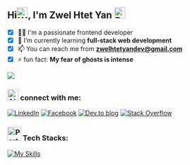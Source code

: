## Hi<img src="https://raw.githubusercontent.com/Tarikul-Islam-Anik/Animated-Fluent-Emojis/master/Emojis/Hand%20gestures/Waving%20Hand.png" alt="Waving Hand" width="25" height="25" />, I'm Zwel Htet Yan <img src="https://raw.githubusercontent.com/Tarikul-Islam-Anik/Animated-Fluent-Emojis/master/Emojis/Animals/Bear.png" alt="Bear" width="25" height="25" />

- [x] 👨‍💻 I'm a passionate frontend developer
- [x] 🌱 I’m currently learning **full-stack web development**
- [x] 📫 You can reach me from **zwelhtetyandev@gmail.com**
- [x] ⚡️ fun fact: **My fear of ghosts is intense**

![](https://komarev.com/ghpvc/?username=zwelhtetyan&style=for-the-badge)

### <img src="https://raw.githubusercontent.com/Tarikul-Islam-Anik/Animated-Fluent-Emojis/master/Emojis/Smilies/Alien.png" alt="Alien" width="25" height="25" /> connect with me: 
[![LinkedIn](https://img.shields.io/badge/linkedin-%230077B5.svg?style=for-the-badge&logo=linkedin&logoColor=white)](https://www.linkedin.com/in/zwel-htet-yan-00316722a/) [![Facebook](https://img.shields.io/badge/Facebook-%231877F2.svg?style=for-the-badge&logo=Facebook&logoColor=white)](https://www.facebook.com/zwel.h.yan/) [![Dev.to blog](https://img.shields.io/badge/dev.to-0A0A0A?style=for-the-badge&logo=dev.to&logoColor=white)](https://dev.to/zwelhtetyan) [![Stack Overflow](https://img.shields.io/badge/-Stackoverflow-FE7A16?style=for-the-badge&logo=stack-overflow&logoColor=white)](https://stackoverflow.com/users/16779888)

### <img class=" lazyloaded" src="https://github.com/Tarikul-Islam-Anik/Microsoft-Teams-Animated-Emojis/blob/master/Emojis/Activities/Party%20Popper.png?raw=true" alt="Party Popper" title="Party Popper" width="31" height="31"> Tech Stacks:

[![My Skills](https://skillicons.dev/icons?i=js,ts,react,nextjs,redux,postgres,tailwind,nodejs,express)](https://skillicons.dev)

<!-- [![Top Langs](https://github-readme-stats.vercel.app/api/top-langs/?username=zwelhtetyan&theme=dark&hide_border=true&include_all_commits=true&count_private=true&layout=compact&langs_count=10)](https://github.com/zwelhhtetyan/github-readme-stats)
 -->
